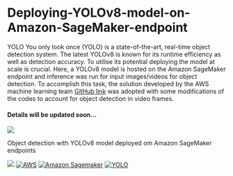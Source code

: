 # Deploying-YOLOv8-model-on-Amazon-SageMaker-endpoint
YOLO You only look once (YOLO) is a state-of-the-art, real-time object detection system. The latest YOLOv8 is  known for its runtime efficiency as well as detection accuracy. To utilise its potential deploying the 
model at scale is crucial. Here, a YOLOv8 model is hosted on the Amazon SageMaker endpoint and inference was run for input images/videos for object detection. To accomplish this task, the solution developed by the 
AWS machine learning team [GitHub link](https://github.com/aws-samples/host-yolov8-on-sagemaker-endpoint) was adopted with some modifications of the codes to account for object detection in video frames. 

#### Details will be updated soon...

<img src="images/highway1-detect3.gif?raw=true"/> 

Object detection with YOLOv8 model deployed om Amazon SageMaker endpoints

[![](https://img.shields.io/badge/Python-white?logo=Python)](#) [![AWS](https://img.shields.io/badge/AWS-Cloud-blue?logo=amazon-aws)](https://aws.amazon.com/)  [![Amazon Sagemaker](https://img.shields.io/badge/Amazon-Sagemaker-orange?logo=amazon-aws)](https://aws.amazon.com/sagemaker/) [![YOLO](https://img.shields.io/badge/YOLO-Object%20Detection-blue)](https://github.com/AlexeyAB/darknet)



